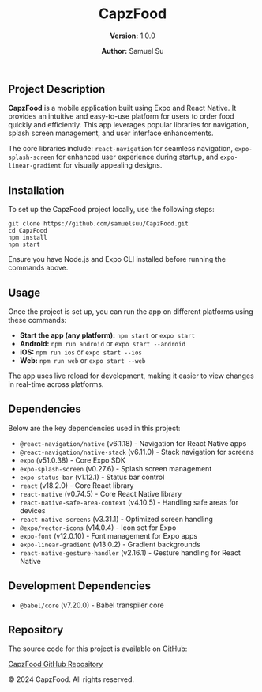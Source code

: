 <!DOCTYPE html>
<html lang="en">
<head>
  <meta charset="UTF-8">
  <meta name="viewport" content="width=device-width, initial-scale=1.0">
  <meta name="description" content="CapzFood - A mobile food ordering application built with Expo and React Native.">
  <meta name="author" content="Samuel Suu">
  <meta name="keywords" content="CapzFood, food ordering app, React Native, Expo, mobile app">
  
</head>
<body>

  <!-- Header Section -->
  <header>
    <h1>CapzFood</h1>
    <p><strong>Version:</strong> 1.0.0</p>
    <p><strong>Author:</strong> Samuel Su</p>
  </header>

  <!-- Project Description -->
  <section id="description">
    <h2>Project Description</h2>
    <p>
      <strong>CapzFood</strong> is a mobile application built using Expo and React Native. 
      It provides an intuitive and easy-to-use platform for users to order food quickly and efficiently. 
      This app leverages popular libraries for navigation, splash screen management, and user interface enhancements.
    </p>
    <p>
      The core libraries include:
      <code>react-navigation</code> for seamless navigation,
      <code>expo-splash-screen</code> for enhanced user experience during startup, and 
      <code>expo-linear-gradient</code> for visually appealing designs.
    </p>
  </section>

  <!-- Installation Instructions -->
  <section id="installation">
    <h2>Installation</h2>
    <p>To set up the CapzFood project locally, use the following steps:</p>
    <pre><code>git clone https://github.com/samuelsuu/CapzFood.git
cd CapzFood
npm install
npm start</code></pre>
    <p>Ensure you have Node.js and Expo CLI installed before running the commands above.</p>
  </section>

  <!-- Usage Section -->
  <section id="usage">
    <h2>Usage</h2>
    <p>Once the project is set up, you can run the app on different platforms using these commands:</p>
    <ul>
      <li><strong>Start the app (any platform):</strong> <code>npm start</code> or <code>expo start</code></li>
      <li><strong>Android:</strong> <code>npm run android</code> or <code>expo start --android</code></li>
      <li><strong>iOS:</strong> <code>npm run ios</code> or <code>expo start --ios</code></li>
      <li><strong>Web:</strong> <code>npm run web</code> or <code>expo start --web</code></li>
    </ul>
    <p>
      The app uses live reload for development, making it easier to view changes in real-time across platforms.
    </p>
  </section>

  <!-- Dependencies Section -->
  <section id="dependencies">
    <h2>Dependencies</h2>
    <p>Below are the key dependencies used in this project:</p>
    <ul>
      <li><code>@react-navigation/native</code> (v6.1.18) - Navigation for React Native apps</li>
      <li><code>@react-navigation/native-stack</code> (v6.11.0) - Stack navigation for screens</li>
      <li><code>expo</code> (v51.0.38) - Core Expo SDK</li>
      <li><code>expo-splash-screen</code> (v0.27.6) - Splash screen management</li>
      <li><code>expo-status-bar</code> (v1.12.1) - Status bar control</li>
      <li><code>react</code> (v18.2.0) - Core React library</li>
      <li><code>react-native</code> (v0.74.5) - Core React Native library</li>
      <li><code>react-native-safe-area-context</code> (v4.10.5) - Handling safe areas for devices</li>
      <li><code>react-native-screens</code> (v3.31.1) - Optimized screen handling</li>
      <li><code>@expo/vector-icons</code> (v14.0.4) - Icon set for Expo</li>
      <li><code>expo-font</code> (v12.0.10) - Font management for Expo apps</li>
      <li><code>expo-linear-gradient</code> (v13.0.2) - Gradient backgrounds</li>
      <li><code>react-native-gesture-handler</code> (v2.16.1) - Gesture handling for React Native</li>
    </ul>
  </section>

  <!-- Development Dependencies -->
  <section id="dev-dependencies">
    <h2>Development Dependencies</h2>
    <ul>
      <li><code>@babel/core</code> (v7.20.0) - Babel transpiler core</li>
    </ul>
  </section>

  <!-- Repository Link -->
  <section id="repository">
    <h2>Repository</h2>
    <p>The source code for this project is available on GitHub:</p>
    <p><a href="https://github.com/samuelsuu/CapzFood.git" target="_blank">CapzFood GitHub Repository</a></p>
  </section>

  <!-- Footer -->
  <footer>
    <p>&copy; 2024 CapzFood. All rights reserved.</p>
  </footer>

</body>
</html>
